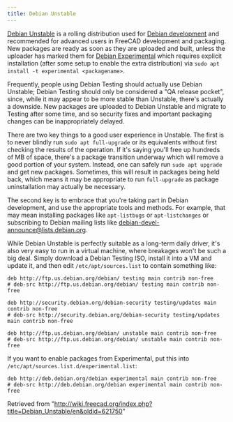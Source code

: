 ```yaml
---
title: Debian Unstable
---
```

[Debian Unstable](https://wiki.debian.org/DebianUnstable) is a rolling distribution used for [Debian development](/Debian_development "Debian development") and recommended for advanced users in FreeCAD development and packaging. New packages are ready as soon as they are uploaded and built, unless the uploader has marked them for [Debian Experimental](https://wiki.debian.org/DebianExperimental) which requires explicit installation (after some setup to enable the extra distribution) via `sudo apt install -t experimental <packagename>`.

Frequently, people using Debian Testing should actually use Debian Unstable; Debian Testing should only be considered a "QA release pocket", since, while it may appear to be more stable than Unstable, there's actually a downside. New packages are uploaded to Debian Unstable and migrate to Testing after some time, and so security fixes and important packaging changes can be inappropriately delayed.

There are two key things to a good user experience in Unstable. The first is to never blindly run `sudo apt full-upgrade` or its equivalents without first checking the results of the operation. If it's saying you'll free up hundreds of MB of space, there's a package transition underway which will remove a good portion of your system. Instead, one can safely run `sudo apt upgrade` and get new packages. Sometimes, this will result in packages being held back, which means it may be appropriate to run `full-upgrade` as package uninstallation may actually be necessary.

The second key is to embrace that you're taking part in Debian development, and use the appropriate tools and methods. For example, that may mean installing packages like `apt-listbugs` or `apt-listchanges` or subscribing to Debian mailing lists like [debian-devel-announce@lists.debian.org](https://lists.debian.org/debian-devel-announce/).

While Debian Unstable is perfectly suitable as a long-term daily driver, it's also very easy to run in a virtual machine, where breakages won't be such a big deal. Simply download a Debian Testing ISO, install it into a VM and update it, and then edit `/etc/apt/sources.list` to contain something like:

```
deb http://ftp.us.debian.org/debian/ testing main contrib non-free
# deb-src http://ftp.us.debian.org/debian/ testing main contrib non-free

deb http://security.debian.org/debian-security testing/updates main contrib non-free
# deb-src http://security.debian.org/debian-security testing/updates main contrib non-free

deb http://ftp.us.debian.org/debian/ unstable main contrib non-free
# deb-src http://ftp.us.debian.org/debian/ unstable main contrib non-free

```

If you want to enable packages from Experimental, put this into `/etc/apt/sources.list.d/experimental.list`:

```
deb http://deb.debian.org/debian experimental main contrib non-free
# deb-src http://deb.debian.org/debian experimental main contrib non-free

```

Retrieved from "<http://wiki.freecad.org/index.php?title=Debian_Unstable/en&oldid=621750>"